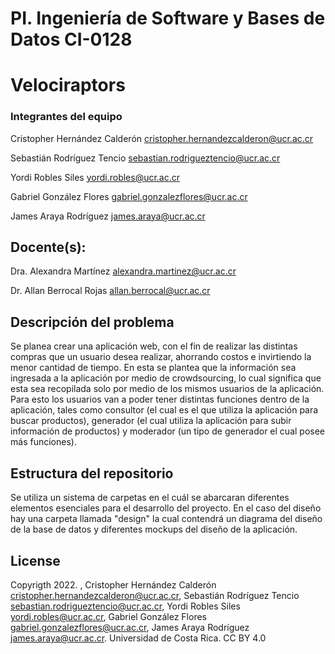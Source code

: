 # PI. Ingeniería de Software y Bases de Datos CI-0128
# Velociraptors

### Integrantes del equipo
Cristopher Hernández Calderón cristopher.hernandezcalderon@ucr.ac.cr

Sebastián Rodríguez Tencio sebastian.rodrigueztencio@ucr.ac.cr

Yordi Robles Siles yordi.robles@ucr.ac.cr

Gabriel González Flores gabriel.gonzalezflores@ucr.ac.cr

James Araya Rodríguez james.araya@ucr.ac.cr

## Docente(s):
Dra. Alexandra Martínez alexandra.martinez@ucr.ac.cr

Dr. Allan Berrocal Rojas allan.berrocal@ucr.ac.cr

## Descripción del problema

Se planea crear una aplicación web, con el fin de realizar las distintas compras que un usuario desea realizar, ahorrando costos e invirtiendo la menor cantidad de tiempo. En esta se plantea que la información sea ingresada a la aplicación por medio de crowdsourcing, lo cual significa que esta sea recopilada solo por medio de los mismos usuarios de la aplicación. Para esto los usuarios van a poder tener distintas funciones dentro de la aplicación, tales como consultor (el cual es el que utiliza la aplicación para buscar productos), generador (el cual utiliza la aplicación para subir información de productos) y moderador (un tipo de generador el cual posee más funciones).

## Estructura del repositorio

Se utiliza un sistema de carpetas en el cuál se abarcaran diferentes elementos esenciales para el desarrollo del proyecto. En el caso del diseño hay una carpeta llamada "design" la cual contendrá un diagrama del diseño de la base de datos y diferentes mockups del diseño de la aplicación.

## License

Copyrigth 2022. , Cristopher Hernández Calderón cristopher.hernandezcalderon@ucr.ac.cr, Sebastián Rodríguez Tencio sebastian.rodrigueztencio@ucr.ac.cr, Yordi Robles Siles yordi.robles@ucr.ac.cr, 
Gabriel González Flores gabriel.gonzalezflores@ucr.ac.cr, James Araya Rodríguez james.araya@ucr.ac.cr. Universidad de Costa Rica. CC BY 4.0
